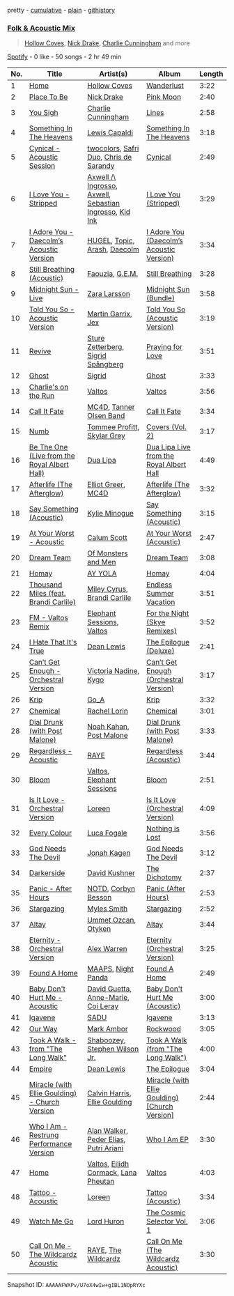 pretty - [cumulative](/playlists/cumulative/37i9dQZF1EQp62d3Dl7ECY.md) - [plain](/playlists/plain/37i9dQZF1EQp62d3Dl7ECY) - [githistory](https://github.githistory.xyz/mdn522/spotify-playlist-archive/blob/main/playlists/plain/37i9dQZF1EQp62d3Dl7ECY)

### [Folk & Acoustic Mix](https://open.spotify.com/playlist/37i9dQZF1EQp62d3Dl7ECY)

> <a href=spotify:playlist:37i9dQZF1EIYpc7a712zhA>Hollow Coves</a>, <a href=spotify:playlist:37i9dQZF1EIZL6J8Azw6Yw>Nick Drake</a>, <a href=spotify:playlist:37i9dQZF1EIZDi2LmYva3p>Charlie Cunningham</a> and more

[Spotify](https://open.spotify.com/user/spotify) - 0 like - 50 songs - 2 hr 49 min

| No. | Title | Artist(s) | Album | Length |
|---|---|---|---|---|
| 1 | [Home](https://open.spotify.com/track/6SGoFZFKjF1ZbGDkImEaS7) | [Hollow Coves](https://open.spotify.com/artist/7IAFAOtc9kTYNTizhLSWM6) | [Wanderlust](https://open.spotify.com/album/37yGR6auNK3W1XbcDYfSjw) | 3:22 |
| 2 | [Place To Be](https://open.spotify.com/track/5QUeSXjTMHbq1fW5da2waF) | [Nick Drake](https://open.spotify.com/artist/5c3GLXai8YOMid29ZEuR9y) | [Pink Moon](https://open.spotify.com/album/5mwOo1zikswhmfHvtqVSXg) | 2:40 |
| 3 | [You Sigh](https://open.spotify.com/track/38vsMOGABG97FQGRN2Yc4z) | [Charlie Cunningham](https://open.spotify.com/artist/78CiW0UJbHspFaVuVexOK6) | [Lines](https://open.spotify.com/album/183PxCMvOPAdItWDCi1UJJ) | 2:58 |
| 4 | [Something In The Heavens](https://open.spotify.com/track/4MHORmGs8oN7AASfGmApcM) | [Lewis Capaldi](https://open.spotify.com/artist/4GNC7GD6oZMSxPGyXy4MNB) | [Something In The Heavens](https://open.spotify.com/album/7JKqghg3DcUzw12Sk9XNXf) | 3:18 |
| 5 | [Cynical \- Acoustic Session](https://open.spotify.com/track/5MLnSBa7BXYT6enQvV1zCF) | [twocolors](https://open.spotify.com/artist/7ACEUD7UsmmXrnj4OLt8f9), [Safri Duo](https://open.spotify.com/artist/2UOx6w3eHpPKc3RBnNV3Rl), [Chris de Sarandy](https://open.spotify.com/artist/3xAB6KlDT1mrv1y74c3H3X) | [Cynical](https://open.spotify.com/album/4vkCsDg2I4j0vo2lpBgiWa) | 2:49 |
| 6 | [I Love You \- Stripped](https://open.spotify.com/track/3meBf7nEux8Boxs56j9Lre) | [Axwell /\\ Ingrosso](https://open.spotify.com/artist/2XnBwblw31dfGnspMIwgWz), [Axwell](https://open.spotify.com/artist/1xNmvlEiICkRlRGqlNFZ43), [Sebastian Ingrosso](https://open.spotify.com/artist/6hyMWrxGBsOx6sWcVj1DqP), [Kid Ink](https://open.spotify.com/artist/6KZDXtSj0SzGOV705nNeh3) | [I Love You \(Stripped\)](https://open.spotify.com/album/189C1T2Yoi63aTiU48Wq9P) | 3:29 |
| 7 | [I Adore You \- Daecolm’s Acoustic Version](https://open.spotify.com/track/4Qkm0LSdKJS0EuTKhI51x0) | [HUGEL](https://open.spotify.com/artist/5PlfkPxwCpRRWQJBxCa0By), [Topic](https://open.spotify.com/artist/0u6GtibW46tFX7koQ6uNJZ), [Arash](https://open.spotify.com/artist/7hQmAXAzWI6D350VTgkKTG), [Daecolm](https://open.spotify.com/artist/1IFAU4mznUcfPVP9z2c24N) | [I Adore You \(Daecolm’s Acoustic Version\)](https://open.spotify.com/album/1XqiUU9dqnAo0EkaVWyUF7) | 3:34 |
| 8 | [Still Breathing \(Acoustic\)](https://open.spotify.com/track/691XoDP4tawrGzi4UoAVNK) | [Faouzia](https://open.spotify.com/artist/5NhgsV7qPWHZqYEMKzbYvo), [G.E.M.](https://open.spotify.com/artist/7aRC4L63dBn3CiLDuWaLSI) | [Still Breathing](https://open.spotify.com/album/4GzuVetV8hd2PThv3yMY1M) | 3:28 |
| 9 | [Midnight Sun \- Live](https://open.spotify.com/track/1IgRVcDdvpiqlwJpmBp7Ku) | [Zara Larsson](https://open.spotify.com/artist/1Xylc3o4UrD53lo9CvFvVg) | [Midnight Sun \(Bundle\)](https://open.spotify.com/album/601jO1tp8mHigKBy04WjqR) | 3:58 |
| 10 | [Told You So \- Acoustic Version](https://open.spotify.com/track/1TCDKv958rQjjORQaEPsLE) | [Martin Garrix](https://open.spotify.com/artist/60d24wfXkVzDSfLS6hyCjZ), [Jex](https://open.spotify.com/artist/0NO8SsF6umjI3iQJzTycVF) | [Told You So \(Acoustic Version\)](https://open.spotify.com/album/3ROJjwTulQSpaUtgXgpKAu) | 3:19 |
| 11 | [Revive](https://open.spotify.com/track/1Uf0NaJxnyKvvJ5XOEqFf0) | [Sture Zetterberg](https://open.spotify.com/artist/00GQFQMePsK6tyPSJkBJZG), [Sigrid Spångberg](https://open.spotify.com/artist/43Un98QNKJeX3BmNz9HpS9) | [Praying for Love](https://open.spotify.com/album/20QD88i4DdglcHBVUOC1WP) | 3:51 |
| 12 | [Ghost](https://open.spotify.com/track/1Vmju1rSpfjg2Zg6WflRrB) | [Sigrid](https://open.spotify.com/artist/4TrraAsitQKl821DQY42cZ) | [Ghost](https://open.spotify.com/album/0Ouza74Vj3Cl51NIJhUIbc) | 3:33 |
| 13 | [Charlie's on the Run](https://open.spotify.com/track/3Qb0asmA05OhIc1Qtl4eBn) | [Valtos](https://open.spotify.com/artist/6gh1HzdxwTgfznOANixjNQ) | [Valtos](https://open.spotify.com/album/5ag93QYjDGs4GgD7olgFxz) | 3:56 |
| 14 | [Call It Fate](https://open.spotify.com/track/7bbOBTzOTKmBlq73jaKR0R) | [MC4D](https://open.spotify.com/artist/2MbY32LPINIi9P6PCkrOJI), [Tanner Olsen Band](https://open.spotify.com/artist/3m96FTKdWG3Qe3AtniTgcy) | [Call It Fate](https://open.spotify.com/album/7LsnPAL7caJqqbU9LQFitH) | 3:34 |
| 15 | [Numb](https://open.spotify.com/track/2ysrFuzBZX1hw7lGHK8lHF) | [Tommee Profitt](https://open.spotify.com/artist/73jlPRxT7z5xk29sMqFDjU), [Skylar Grey](https://open.spotify.com/artist/4utLUGcTvOJFr6aqIJtYWV) | [Covers \(Vol\. 2\)](https://open.spotify.com/album/5sB83dDgOGQTQa5ceu8zt4) | 3:17 |
| 16 | [Be The One \(Live from the Royal Albert Hall\)](https://open.spotify.com/track/2ao1MTHeYktskuQRQtS8kN) | [Dua Lipa](https://open.spotify.com/artist/6M2wZ9GZgrQXHCFfjv46we) | [Dua Lipa Live from the Royal Albert Hall](https://open.spotify.com/album/2zSqnTr0gSXrSlPbHzLfJS) | 4:49 |
| 17 | [Afterlife \(The Afterglow\)](https://open.spotify.com/track/3VqMWc9IMJD07F8G6jYU5e) | [Elliot Greer](https://open.spotify.com/artist/6EFGjOozwPlW4PxLu8SoXD), [MC4D](https://open.spotify.com/artist/2MbY32LPINIi9P6PCkrOJI) | [Afterlife \(The Afterglow\)](https://open.spotify.com/album/2vf6gIslydfSOAsY1b5h8W) | 3:32 |
| 18 | [Say Something \(Acoustic\)](https://open.spotify.com/track/294zo9aJxG8rtqXq9aJiUz) | [Kylie Minogue](https://open.spotify.com/artist/4RVnAU35WRWra6OZ3CbbMA) | [Say Something \(Acoustic\)](https://open.spotify.com/album/4MwaSu4XRvuVD5BB3R4jYu) | 3:15 |
| 19 | [At Your Worst \- Acoustic](https://open.spotify.com/track/07w40ASi2AaHdnFrXHvKng) | [Calum Scott](https://open.spotify.com/artist/6ydoSd3N2mwgwBHtF6K7eX) | [At Your Worst \(Acoustic\)](https://open.spotify.com/album/7AjjdSBD11I3wyeshnwadT) | 2:47 |
| 20 | [Dream Team](https://open.spotify.com/track/5ztSnpPMlfPUQqZs38Yscn) | [Of Monsters and Men](https://open.spotify.com/artist/4dwdTW1Lfiq0cM8nBAqIIz) | [Dream Team](https://open.spotify.com/album/2LRJ42zLV2WvZbQ5T8dIrQ) | 3:08 |
| 21 | [Homay](https://open.spotify.com/track/1douIP5qZ5ZHk5tnVnAwsH) | [AY YOLA](https://open.spotify.com/artist/3OSykhRUqDpjUWLjnDz9Lz) | [Homay](https://open.spotify.com/album/4GBjPNrbhfQM2r1CUFHa9g) | 4:04 |
| 22 | [Thousand Miles \(feat\. Brandi Carlile\)](https://open.spotify.com/track/3DoSolxGSDoV7G7MtcIPiZ) | [Miley Cyrus](https://open.spotify.com/artist/5YGY8feqx7naU7z4HrwZM6), [Brandi Carlile](https://open.spotify.com/artist/2sG4zTOLvjKG1PSoOyf5Ej) | [Endless Summer Vacation](https://open.spotify.com/album/5DvJgsMLbaR1HmAI6VhfcQ) | 3:51 |
| 23 | [FM \- Valtos Remix](https://open.spotify.com/track/2sydEMWICnpo1JdZXRYzYW) | [Elephant Sessions](https://open.spotify.com/artist/1C4qzAoWeKRKYqm26fKvWq), [Valtos](https://open.spotify.com/artist/6gh1HzdxwTgfznOANixjNQ) | [For the Night \(Skye Remixes\)](https://open.spotify.com/album/4XaUzgYAjYkUMp4fWEE7HQ) | 3:52 |
| 24 | [I Hate That It's True](https://open.spotify.com/track/6WVUCSF2fDkuvvCRk7VFkF) | [Dean Lewis](https://open.spotify.com/artist/3QSQFmccmX81fWCUSPTS7y) | [The Epilogue \(Deluxe\)](https://open.spotify.com/album/20HEHCknEVHTez1OI0MFiC) | 2:41 |
| 25 | [Can’t Get Enough \- Orchestral Version](https://open.spotify.com/track/5h4IPkLQdGIIefYXXe09Yc) | [Victoria Nadine](https://open.spotify.com/artist/59ha4Qt5jtbrFQljKZrx8K), [Kygo](https://open.spotify.com/artist/23fqKkggKUBHNkbKtXEls4) | [Can’t Get Enough \(Orchestral Version\)](https://open.spotify.com/album/6gjqAtgFIFpyMg1MD6rL7s) | 3:17 |
| 26 | [Krip](https://open.spotify.com/track/6NG6o14RcsmSDOBNChuVZZ) | [Go\_A](https://open.spotify.com/artist/4kvCU3MzggM2piZCqvxj0x) | [Krip](https://open.spotify.com/album/0tKiItRGQeBOsaN2ir3vJy) | 3:32 |
| 27 | [Chemical](https://open.spotify.com/track/1SoQtOBmEaGLFmzr8e0DCf) | [Rachel Lorin](https://open.spotify.com/artist/5DfLOANcWMxdeenpJ6Ksd2) | [Chemical](https://open.spotify.com/album/5n55TYeWtckwrfOc8jUyjN) | 3:01 |
| 28 | [Dial Drunk \(with Post Malone\)](https://open.spotify.com/track/22VHOlVYBqytsrAqV8yXBK) | [Noah Kahan](https://open.spotify.com/artist/2RQXRUsr4IW1f3mKyKsy4B), [Post Malone](https://open.spotify.com/artist/246dkjvS1zLTtiykXe5h60) | [Dial Drunk \(with Post Malone\)](https://open.spotify.com/album/4XahqkOmEsKLKEhBpX8DAe) | 3:33 |
| 29 | [Regardless \- Acoustic](https://open.spotify.com/track/055xQfsGKFSnFkeFGupmZ8) | [RAYE](https://open.spotify.com/artist/5KKpBU5eC2tJDzf0wmlRp2) | [Regardless \(Acoustic\)](https://open.spotify.com/album/5xwu9Q6V0oPzTVQtQ06hiz) | 3:44 |
| 30 | [Bloom](https://open.spotify.com/track/6w1YSoOtb22pMdWVGkeiNV) | [Valtos](https://open.spotify.com/artist/6gh1HzdxwTgfznOANixjNQ), [Elephant Sessions](https://open.spotify.com/artist/1C4qzAoWeKRKYqm26fKvWq) | [Bloom](https://open.spotify.com/album/0pjVr8orZaJ0USKHyzedzq) | 2:51 |
| 31 | [Is It Love \- Orchestral Version](https://open.spotify.com/track/2lRhyOicN7ePTFC2fI5XiD) | [Loreen](https://open.spotify.com/artist/49aaHxvAJ0tCh0F15OnwIl) | [Is It Love \(Orchestral Version\)](https://open.spotify.com/album/1R3WqFfbwCstl1DsOFUMAT) | 4:09 |
| 32 | [Every Colour](https://open.spotify.com/track/63RRLZOcm6hiSIIFp6OQb8) | [Luca Fogale](https://open.spotify.com/artist/3GKdEPHUSBp3iNT4SG2Med) | [Nothing is Lost](https://open.spotify.com/album/2dJFPS35VJOjEzW87m7lnD) | 3:56 |
| 33 | [God Needs The Devil](https://open.spotify.com/track/3nEotpBFeXq0OJstuHzwDP) | [Jonah Kagen](https://open.spotify.com/artist/5KsRA81UaMVKvLNiwDySfp) | [God Needs The Devil](https://open.spotify.com/album/6m9iHuaCahIjbToXBybxnl) | 3:12 |
| 34 | [Darkerside](https://open.spotify.com/track/20WfXp2gRIFSeJJpnR8bq6) | [David Kushner](https://open.spotify.com/artist/33NVpKoXjItPwUJTMZIOiY) | [The Dichotomy](https://open.spotify.com/album/52O89bnT0vPNtrzF1AtWJ2) | 2:37 |
| 35 | [Panic \- After Hours](https://open.spotify.com/track/0cjf46hlYTujdJQnXat00r) | [NOTD](https://open.spotify.com/artist/5jAMCwdNHWr7JThxtMuEyy), [Corbyn Besson](https://open.spotify.com/artist/1bWUA5b7GHPymK5dZrf7tj) | [Panic \(After Hours\)](https://open.spotify.com/album/1Kg8DMfm5tkbFnRCWaHONJ) | 2:53 |
| 36 | [Stargazing](https://open.spotify.com/track/3Vr3zh0r7ALn8VLqCiRR10) | [Myles Smith](https://open.spotify.com/artist/3bO19AOone0ubCsfDXDtYt) | [Stargazing](https://open.spotify.com/album/3VNxRarx9HUI5w7DHv0TBj) | 2:52 |
| 37 | [Altay](https://open.spotify.com/track/2os0CdL7lnGDEpEFMGLcgG) | [Ummet Ozcan](https://open.spotify.com/artist/7e1BNCygl2Gf7CX8LrByPv), [Otyken](https://open.spotify.com/artist/63tficClWA0HEI8bnlbA2l) | [Altay](https://open.spotify.com/album/4STe1wF9b8o4GC1j8M6YAv) | 3:44 |
| 38 | [Eternity \- Orchestral Version](https://open.spotify.com/track/4WL7hA2rs7DFMjfQ8SpX94) | [Alex Warren](https://open.spotify.com/artist/0fTSzq9jAh4c36UVb4V7CB) | [Eternity \(Orchestral Version\)](https://open.spotify.com/album/4PVrTYM62DSSUwTKX39wAR) | 3:25 |
| 39 | [Found A Home](https://open.spotify.com/track/1g0LONmuwRIFdAvwJyRl7O) | [MAAPS](https://open.spotify.com/artist/3Y93cY3JZhLEfBVf7HL6o6), [Night Panda](https://open.spotify.com/artist/4pmV88dqzWGC82M7yFVx5z) | [Found A Home](https://open.spotify.com/album/3Q3I0Qk58rVraApZhfy2qt) | 2:49 |
| 40 | [Baby Don't Hurt Me \- Acoustic](https://open.spotify.com/track/3eEVs8m5qEKH3oG1vO9zBa) | [David Guetta](https://open.spotify.com/artist/1Cs0zKBU1kc0i8ypK3B9ai), [Anne\-Marie](https://open.spotify.com/artist/1zNqDE7qDGCsyzJwohVaoX), [Coi Leray](https://open.spotify.com/artist/6AMd49uBDJfhf30Ak2QR5s) | [Baby Don't Hurt Me \(Acoustic\)](https://open.spotify.com/album/0DxvbwDRtRELOaFTmdn3Bc) | 3:00 |
| 41 | [Igavene](https://open.spotify.com/track/08iRFZVU5jdQaLdMcpQ5fJ) | [SADU](https://open.spotify.com/artist/15lwjkERMR7PNuyja5wX5K) | [Igavene](https://open.spotify.com/album/2wmhYeSlnZb81MGUuWNHs8) | 3:13 |
| 42 | [Our Way](https://open.spotify.com/track/4nuTfBhGsmbLCx7dutULKU) | [Mark Ambor](https://open.spotify.com/artist/11p2E654TTU8e0nZWBR4AL) | [Rockwood](https://open.spotify.com/album/3Kb9vAa1RBNXEQltJpPxwE) | 3:05 |
| 43 | [Took A Walk \- from "The Long Walk"](https://open.spotify.com/track/6nKaT12DSliz1PcbVT1Rb4) | [Shaboozey](https://open.spotify.com/artist/3y2cIKLjiOlp1Np37WiUdH), [Stephen Wilson Jr.](https://open.spotify.com/artist/4DSDa4HvAWqvb3dMHUOAfd) | [Took A Walk \(from "The Long Walk"\)](https://open.spotify.com/album/0xOz0twDcTFReXDArM1uKe) | 4:00 |
| 44 | [Empire](https://open.spotify.com/track/7fvEYq4YuLOmijzd38CPlV) | [Dean Lewis](https://open.spotify.com/artist/3QSQFmccmX81fWCUSPTS7y) | [The Epilogue](https://open.spotify.com/album/5PaINdUpmQ34V0zbg26xlj) | 3:04 |
| 45 | [Miracle \(with Ellie Goulding\) \- Church Version](https://open.spotify.com/track/5ZPNgsEfH0yiwYSQUe6D8n) | [Calvin Harris](https://open.spotify.com/artist/7CajNmpbOovFoOoasH2HaY), [Ellie Goulding](https://open.spotify.com/artist/0X2BH1fck6amBIoJhDVmmJ) | [Miracle \(with Ellie Goulding\) \[Church Version\]](https://open.spotify.com/album/2ycuxjdkG7kzJBVF3ejnmr) | 2:44 |
| 46 | [Who I Am \- Restrung Performance Version](https://open.spotify.com/track/0GmIn0VGSJYcFIIHfXspPj) | [Alan Walker](https://open.spotify.com/artist/7vk5e3vY1uw9plTHJAMwjN), [Peder Elias](https://open.spotify.com/artist/56zJ6PZ3mNPBiBqglW2KxL), [Putri Ariani](https://open.spotify.com/artist/5ZLrUYtJDZYWQXicVVO8On) | [Who I Am EP](https://open.spotify.com/album/05guMxiVDrstbWwn5STN9M) | 3:30 |
| 47 | [Home](https://open.spotify.com/track/6X1Bxj9PeyimTLb1jBu2yo) | [Valtos](https://open.spotify.com/artist/6gh1HzdxwTgfznOANixjNQ), [Eilidh Cormack](https://open.spotify.com/artist/2c6jW5KHxnQ4Q4kaSE1LyO), [Lana Pheutan](https://open.spotify.com/artist/2fVThrHw0uSzACiiJeUF5c) | [Valtos](https://open.spotify.com/album/5ag93QYjDGs4GgD7olgFxz) | 4:03 |
| 48 | [Tattoo \- Acoustic](https://open.spotify.com/track/5V2wCtKTQEQlWr0igELU4x) | [Loreen](https://open.spotify.com/artist/49aaHxvAJ0tCh0F15OnwIl) | [Tattoo \(Acoustic\)](https://open.spotify.com/album/6EtQsunaDhISsreHCSplVY) | 3:34 |
| 49 | [Watch Me Go](https://open.spotify.com/track/1tLI2rasJpO7JYWw0axMNz) | [Lord Huron](https://open.spotify.com/artist/6ltzsmQQbmdoHHbLZ4ZN25) | [The Cosmic Selector Vol\. 1](https://open.spotify.com/album/6lpG635tVIMn2WAN2QG9Sp) | 3:06 |
| 50 | [Call On Me \- The Wildcardz Acoustic](https://open.spotify.com/track/03JNWQp6ovAVhGyioSK2bz) | [RAYE](https://open.spotify.com/artist/5KKpBU5eC2tJDzf0wmlRp2), [The Wildcardz](https://open.spotify.com/artist/5pcPCj25V5zH3ly8v6JF8L) | [Call On Me \(The Wildcardz Acoustic\)](https://open.spotify.com/album/5Y7ABeiw7Yf7q2HTIKDBK6) | 3:30 |

Snapshot ID: `AAAAAFWXPv/U7oX4wIw+gIBL1NOpRYXc`
